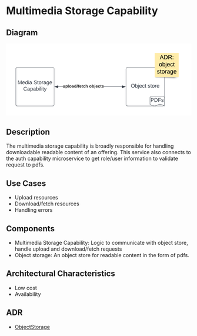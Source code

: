 # Multimedia Storage Capability

## Diagram
![MultimediaStorageCapability](../../assets/MultimediaStorageCapability.png)

## Description
The multimedia storage capability is broadly responsible for handling downloadable readable content of an offering. This service also connects to the auth capability microservice to get role/user information to validate request to pdfs.

## Use Cases
* Upload resources
* Download/fetch resources
* Handling errors

## Components
* Multimedia Storage Capability: Logic to communicate with object store, handle upload and download/fetch requests
* Object storage: An object store for readable content in the form of pdfs.

## Architectural Characteristics
* Low cost
* Availability

## ADR
- [ObjectStorage](../../ADRs/ObjectStorage.md)
